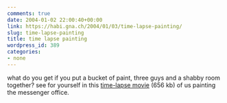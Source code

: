```yaml
---
comments: true
date: 2004-01-02 22:00:40+00:00
link: https://habi.gna.ch/2004/01/03/time-lapse-painting/
slug: time-lapse-painting
title: time lapse painting
wordpress_id: 389
categories:
- none
---
```


what do you get if you put a bucket of paint, three guys and a shabby room together?
see for yourself in this [time-lapse movie](https://habi.gna.ch/blog/images/zentrale_streichen.mov) (656 kb) of us painting the messenger office.
